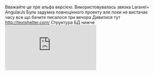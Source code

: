 Вважайте це пре альфа версією. 
Використовувалась звязка Laravel+ AngularJs
Була задумка повноцінного проекту але поки не вистачає часу все що бачите писалося три вечора
Дивитися тут http://textshelter.com/ 
Структура БД нижче
![alt tag](http://saveimg.ru/show-image.php?id=f3c07b5e9b75163754451947176f8301)
